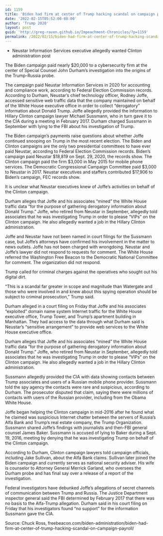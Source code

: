 ```yaml
---
id: 1159
title: 'Biden had firm at center of Trump hacking scandal on campaign payroll'
date: '2022-02-15T05:52:00-08:00'
author: 'Trump 2020'
layout: post
guid: 'http://greg-raven.github.io/Impeachment-Chronicles/?p=1159'
permalink: /2022/02/15/biden-had-firm-at-center-of-trump-hacking-scandal-on-campaign-payroll/
---
```


- Neustar Information Services executive allegedly wanted Clinton administration post

The Biden campaign paid nearly $20,000 to a cybersecurity firm at the center of Special Counsel John Durham’s investigation into the origins of the Trump-Russia probe.

The campaign paid Neustar Information Services in 2020 for accounting and compliance work, according to Federal Election Commission records. According to Durham, Neustar’s chief technology officer, Rodney Joffe, accessed sensitive web traffic data that the company maintained on behalf of the White House executive office in order to collect “derogatory” information about Donald Trump. Joffe allegedly provided the information to Hillary Clinton campaign lawyer Michael Sussmann, who in turn gave it to the CIA during a meeting in February 2017. Durham charged Sussmann in September with lying to the FBI about his investigation of Trump.

The Biden campaign’s payments raise questions about whether Joffe continued snooping on Trump in the most recent election. The Biden and Clinton campaigns are the only two presidential committees to have ever paid Neustar, according to Federal Election Commission records. Biden’s campaign paid Neustar $18,819 on Sept. 29, 2020, the records show. The Clinton campaign paid the firm $3,000 in May 2015 for mobile phone services. The Democratic Congressional Campaign Committee paid $3,000 to Neustar in 2017. Neustar executives and staffers contributed $17,906 to Biden’s campaign, FEC records show.

It is unclear what Neustar executives knew of Joffe’s activities on behalf of the Clinton campaign.

Durham alleges that Joffe and his associates “mined” the White House traffic data “for the purpose of gathering derogatory information about Donald Trump.” Joffe, who retired from Neustar in September, allegedly told associates that he was investigating Trump in order to please “VIPs” on the Clinton campaign. He also allegedly wanted a job in the Hillary Clinton administration.

Joffe and Neustar have not been named in court filings for the Sussmann case, but Joffe’s attorneys have confirmed his involvement in the matter to news outlets. Joffe has not been charged with wrongdoing. Neustar and Joffe’s lawyer did not respond to requests for comment. The White House referred the Washington Free Beacon to the Democratic National Committee for comment. The organization did not respond.

Trump called for criminal charges against the operatives who sought out his digital dirt.

“This is a scandal far greater in scope and magnitude than Watergate and those who were involved in and knew about this spying operation should be subject to criminal prosecution,” Trump said.

Durham alleged in a court filing on Friday that Joffe and his associates “exploited” domain name system Internet traffic for the White House executive office, Trump Tower, and Trump’s apartment building in Manhattan. They had access to the data through what Durham said is Neustar’s “sensitive arrangement” to provide web services to the White House executive office.

Durham alleges that Joffe and his associates “mined” the White House traffic data “for the purpose of gathering derogatory information about Donald Trump.” Joffe, who retired from Neustar in September, allegedly told associates that he was investigating Trump in order to please “VIPs” on the Clinton campaign. He also allegedly wanted a job in the Hillary Clinton administration.

Sussmann allegedly provided the CIA with data showing contacts between Trump associates and users of a Russian mobile phone provider. Sussmann told the spy agency the contacts were rare and suspicious, according to Durham. The prosecutor disputed that claim, saying there were millions of contacts with users of the Russian provider, including from the Obama White House.

Joffe began helping the Clinton campaign in mid-2016 after he found what he claimed was suspicious Internet chatter between the servers of Russia’s Alfa Bank and Trump’s real estate company, the Trump Organization. Sussmann shared Joffe’s findings with journalists and then-FBI general counsel James Baker. Sussmann is accused of lying to Baker during a Sept. 19, 2016, meeting by denying that he was investigating Trump on behalf of the Clinton campaign.

According to Durham, Clinton campaign lawyers told campaign officials, including Jake Sullivan, about the Alfa Bank claims. Sullivan later joined the Biden campaign and currently serves as national security adviser. His wife is counselor to Attorney General Merrick Garland, who oversees the Durham probe and has final say over a release of a report of the investigation.

Federal investigators have debunked Joffe’s allegations of secret channels of communication between Trump and Russia. The Justice Department inspector general said the FBI determined by February 2017 that there was no basis to the Alfa-Trump allegation. Durham said in his court filing on Friday that his investigators found “no support” for the information Sussmann gave the CIA.

Source: Chuck Ross, freebeacon.com/biden-administration/biden-had-firm-at-center-of-trump-hacking-scandal-on-campaign-payroll/